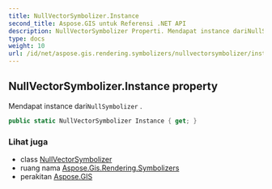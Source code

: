 ```yaml
---
title: NullVectorSymbolizer.Instance
second_title: Aspose.GIS untuk Referensi .NET API
description: NullVectorSymbolizer Properti. Mendapat instance dariNullSymbolizer .
type: docs
weight: 10
url: /id/net/aspose.gis.rendering.symbolizers/nullvectorsymbolizer/instance/
---
```

## NullVectorSymbolizer.Instance property

Mendapat instance dari`NullSymbolizer` .

```csharp
public static NullVectorSymbolizer Instance { get; }
```

### Lihat juga

* class [NullVectorSymbolizer](../)
* ruang nama [Aspose.Gis.Rendering.Symbolizers](../../nullvectorsymbolizer/)
* perakitan [Aspose.GIS](../../../)


